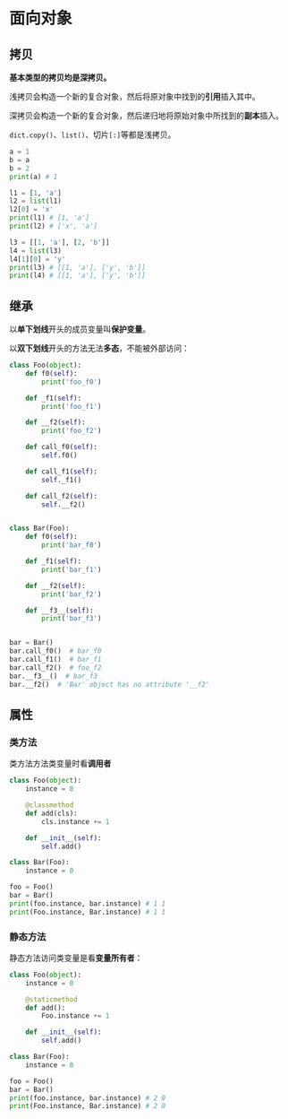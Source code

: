 # 面向对象

## 拷贝

**基本类型的拷贝均是深拷贝。**

浅拷贝会构造一个新的复合对象，然后将原对象中找到的**引用**插入其中。

深拷贝会构造一个新的复合对象，然后递归地将原始对象中所找到的**副本**插入。

`dict.copy()`、`list()`、切片`[:]`等都是浅拷贝。

```python
a = 1
b = a
b = 2
print(a) # 1

l1 = [1, 'a']
l2 = list(l1)
l2[0] = 'x'
print(l1) # [1, 'a']
print(l2) # ['x', 'a']

l3 = [[1, 'a'], [2, 'b']]
l4 = list(l3)
l4[1][0] = 'y'
print(l3) # [[1, 'a'], ['y', 'b']]
print(l4) # [[1, 'a'], ['y', 'b']]
```

## 继承

以**单下划线**开头的成员变量叫**保护变量**。

以**双下划线**开头的方法无法**多态**，不能被外部访问：

```python
class Foo(object):
    def f0(self):
        print('foo_f0')

    def _f1(self):
        print('foo_f1')

    def __f2(self):
        print('foo_f2')

    def call_f0(self):
        self.f0()

    def call_f1(self):
        self._f1()

    def call_f2(self):
        self.__f2()


class Bar(Foo):
    def f0(self):
        print('bar_f0')

    def _f1(self):
        print('bar_f1')

    def __f2(self):
        print('bar_f2')

    def __f3__(self):
        print('bar_f3')


bar = Bar()
bar.call_f0()  # bar_f0
bar.call_f1()  # bar_f1
bar.call_f2()  # foo_f2
bar.__f3__()  # bar_f3
bar.__f2()  # 'Bar' object has no attribute '__f2'
```

## 属性

### 类方法

类方法方法类变量时看**调用者**

```python
class Foo(object):
    instance = 0

    @classmethod
    def add(cls):
        cls.instance += 1

    def __init__(self):
        self.add()

class Bar(Foo):
    instance = 0

foo = Foo()
bar = Bar()
print(foo.instance, bar.instance) # 1 1
print(Foo.instance, Bar.instance) # 1 1
```

### 静态方法

静态方法访问类变量是看**变量所有者**：

```python
class Foo(object):
    instance = 0

    @staticmethod
    def add():
        Foo.instance += 1

    def __init__(self):
        self.add()

class Bar(Foo):
    instance = 0

foo = Foo()
bar = Bar()
print(foo.instance, bar.instance) # 2 0
print(Foo.instance, Bar.instance) # 2 0
```

